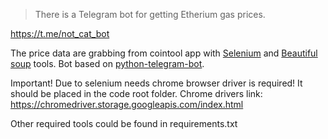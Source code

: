 > There is a Telegram bot for getting Etherium gas prices.

https://t.me/not_cat_bot

The price data are grabbing from cointool app with [Selenium] and [Beautiful soup] tools.
Bot based on [python-telegram-bot].

Important! Due to selenium needs chrome browser driver is required! It should be placed in the code root folder. Chrome drivers link: https://chromedriver.storage.googleapis.com/index.html

Other required tools could be found in requirements.txt

[selenium]: <https://selenium-python.readthedocs.io/>
[Beautiful soup]: <https://pypi.org/project/beautifulsoup4/#:~:text=Beautiful%20Soup%20is%20a%20library,and%20modifying%20the%20parse%20tree.>
[python-telegram-bot]: <https://python-telegram-bot.org/>
